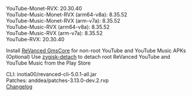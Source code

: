 YouTube-Monet-RVX: 20.30.40  
YouTube-Music-Monet-RVX (arm64-v8a): 8.35.52  
YouTube-Music-Monet-RVX (arm-v7a): 8.35.52  
YouTube-Music-RVX (arm64-v8a): 8.35.52  
YouTube-Music-RVX (arm-v7a): 8.35.52  
YouTube-RVX: 20.30.40  

Install [ReVanced GmsCore](https://github.com/ReVanced/GmsCore/releases/latest) for non-root YouTube and YouTube Music APKs  
(Optional) Use [zygisk-detach](https://github.com/j-hc/zygisk-detach/releases/latest) to detach root ReVanced YouTube and YouTube Music from the Play Store
  
CLI: inotia00/revanced-cli-5.0.1-all.jar  
Patches: anddea/patches-3.13.0-dev.2.rvp  
[Changelog](https://github.com/anddea/revanced-patches/releases/tag/v3.13.0-dev.2)  
